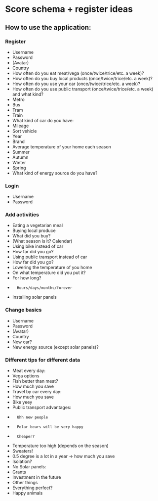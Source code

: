 # Score schema + register ideas
## How to use the application:
### Register
+ Username
+ Password
+ (Avatar)
+ Country
+ How often do you eat meat/vega (once/twice/trice/etc. a week)?
+ How often do you buy local products (once/twice/trice/etc. a week)?
+ How often do you use your car (once/twice/trice/etc. a week)?
+ How often do you use public transport (once/twice/trice/etc. a week) and what kind?
+	Metro
+	Bus
+	Tram
+	Train
+ What kind of car do you have:
+	Mileage
+	Sort vehicle
+	Year
+	Brand
+ Average temperature of your home each season
+	Summer
+	Autumn
+	Winter
+	Spring
+ What kind of energy source do you have?
### Login
+ Username
+ Password
### Add activities
+ Eating a vegetarian meal
+ Buying local produce
+	What did you buy?
+	(What season is it? Calendar)
+ Using bike instead of car
+	How far did you go?
+ Using public transport instead of car
+	How far did you go?
+ Lowering the temperature of you home
+	On what temperature did you put it?
+	For how long?
+   	Hours/days/months/forever
+ Installing solar panels
### Change basics
+ Username
+ Password
+ (Avatar)
+ Country
+ New car?
+ New energy source (except solar panels)?
### Different tips for different data
+ Meat every day:
+ 	Vega options
+ 	Fish better than meat?
+ 	How much you save
+ Travel by car every day:
+ 	How much you save
+ 	Bike yeey
+ 	Public transport advantages:
+   	Uhh new people
+   	Polar bears will be very happy
+   	Cheaper?
+ Temperature too high (depends on the season)
+ 	Sweaters!
+ 	0.5 degree is a lot in a year -> how much you save
+ 	Isolation?
+ No Solar panels:
+ 	Grants
+ 	Investment in the future
+ 	Other things
+ Everything perfect?
+ 	Happy animals
